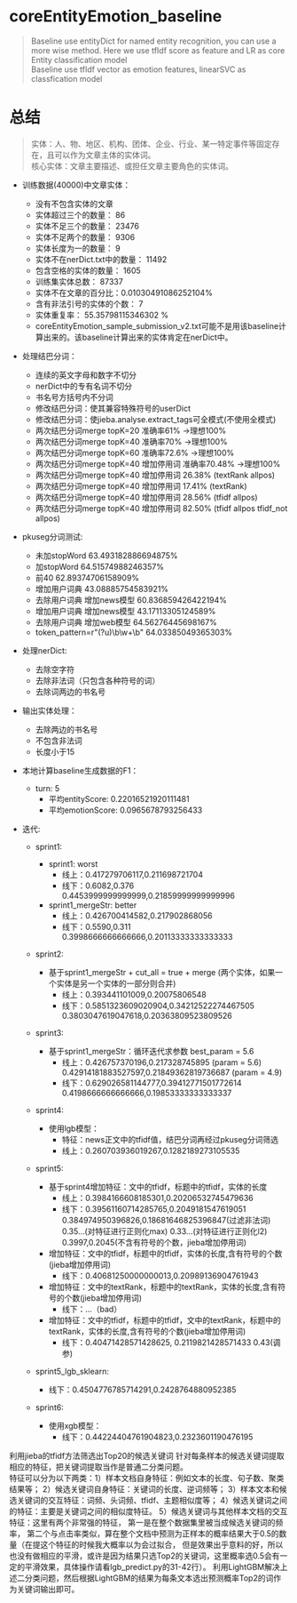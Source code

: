 # coreEntityEmotion_baseline

> Baseline use entityDict for named entity recognition, you can use a more wise method. Here we use tfIdf score as feature and LR as core Entity classification model <br>
> Baseline use tfIdf vector as emotion features, linearSVC as classfication model <br>

# 总结
> 实体：人、物、地区、机构、团体、企业、行业、某一特定事件等固定存在，且可以作为文章主体的实体词。  
> 核心实体：文章主要描述、或担任文章主要角色的实体词。

* 训练数据(40000)中文章实体：
    * 没有不包含实体的文章
    * 实体超过三个的数量： 86
    * 实体不足三个的数量： 23476
    * 实体不足两个的数量： 9306
    * 实体长度为一的数量： 9
    * 实体不在nerDict.txt中的数量： 11492
    * 包含空格的实体的数量： 1605
    * 训练集实体总数： 87337
    * 实体不在文章的百分比：0.01030491086252104%
    * 含有非法引号的实体的个数： 7
    * 实体重复率： 55.35798115346302 %
    * coreEntityEmotion_sample_submission_v2.txt可能不是用该baseline计算出来的。该baseline计算出来的实体肯定在nerDict中。
    
* 处理结巴分词：
    * 连续的英文字母和数字不切分
    * nerDict中的专有名词不切分
    * 书名号方括号内不分词
    * 修改结巴分词：使其兼容特殊符号的userDict
    * 修改结巴分词：使jieba.analyse.extract_tags可全模式(不使用全模式)
    * 两次结巴分词merge topK=20 准确率61% ->理想100%
    * 两次结巴分词merge topK=40 准确率70% ->理想100%
    * 两次结巴分词merge topK=60 准确率72.6% ->理想100%
    * 两次结巴分词merge topK=40 增加停用词 准确率70.48% ->理想100%
    * 两次结巴分词merge topK=40 增加停用词 26.38% (textRank allpos)
    * 两次结巴分词merge topK=40 增加停用词 17.41% (textRank)
    * 两次结巴分词merge topK=40 增加停用词 28.56% (tfidf allpos)
    * 两次结巴分词merge topK=40 增加停用词 82.50% (tfidf allpos tfidf_not allpos)
* pkuseg分词测试:
    * 未加stopWord  63.493182886694875%
    * 加stopWord   64.51574988246357%
    * 前40 62.89374706158909%
    * 增加用户词典 43.08885754583921%
    * 去除用户词典 增加news模型 60.836859426422194%
    * 增加用户词典 增加news模型 43.17113305124589%
    * 去除用户词典 增加web模型 64.56276445698167%
    * token_pattern=r"(?u)\b\w+\b" 64.03385049365303%
* 处理nerDict:
    * 去除空字符
    * 去除非法词（只包含各种符号的词）
    * 去除词两边的书名号
* 输出实体处理：
    * 去除两边的书名号
    * 不包含非法词
    * 长度小于15
* 本地计算baseline生成数据的F1：
    * turn: 5 
        * 平均entityScore: 0.22016521920111481 
        * 平均emotionScore: 0.0965678793256433
* 迭代:
    * sprint1:
        * sprint1: worst
            * 线上：0.417279706117,0.211698721704
            * 线下：0.6082,0.376  
            0.4453999999999999,0.21859999999999996
        * sprint1_mergeStr: better
            * 线上：0.426700414582,0.217902868056
            * 线下：0.5590,0.311
            0.3998666666666666,0.20113333333333333
    * sprint2:
        * 基于sprint1_mergeStr + cut_all = true + merge (两个实体，如果一个实体是另一个实体的一部分则合并)
            * 线上：0.393441101009,0.20075806548
            * 线下：0.5851323609020904,0.34212522274467505
            0.3803047619047618,0.20363809523809526
    * sprint3:
        * 基于sprint1_mergeStr：循环迭代求参数 best_param = 5.6
            * 线上：0.426757370196,0.217328745895 (param = 5.6)
            0.42914181883527597,0.21849362819736687	(param = 4.9)
            * 线下：0.629026581144777,0.39412771501772614
            0.4198666666666666,0.19853333333333337
    * sprint4:
        * 使用lgb模型：
            * 特征：news正文中的tfidf值，结巴分词再经过pkuseg分词筛选
            * 线上：0.260703936019267,0.1282189273105535
    * sprint5:
        * 基于sprint4增加特征：文中的tfidf，标题中的tfidf，实体的长度
            * 线上：0.3984166608185301,0.20206532745479636
            * 线下：0.39561160714285765,0.2049181547619051
            0.384974950396826,0.18681646825396847(过滤非法词)
            0.35...(对特征进行正则化max)
            0.33...(对特征进行正则化l2)
            0.3997,0.2045(不含有符号的个数，jieba增加停用词)
        * 增加特征：文中的tfidf，标题中的tfidf，实体的长度,含有符号的个数(jieba增加停用词)
            * 线下：0.40681250000000013,0.20989136904761943
        * 增加特征：文中的textRank，标题中的textRank，实体的长度,含有符号的个数(jieba增加停用词)
            * 线下：...（bad）
        * 增加特征：文中的tfidf，标题中的tfidf，文中的textRank，标题中的textRank，实体的长度,含有符号的个数(jieba增加停用词)
            * 线下：0.40471428571428625, 0.2119821428571433
            0.43(调参)
    * sprint5_lgb_sklearn:
        * 线下：0.4504776785714291,0.2428764880952385
        
    * sprint6:
        * 使用xgb模型：
            * 线下：0.44224404761904823,0.2323601190476195
            
            
            
            
利用jieba的tfidf方法筛选出Top20的候选关键词
针对每条样本的候选关键词提取相应的特征，把关键词提取当作是普通二分类问题。  
特征可以分为以下两类：1）样本文档自身特征：例如文本的长度、句子数、聚类结果等；
2）候选关键词自身特征：关键词的长度、逆词频等；
3）样本文本和候选关键词的交互特征：词频、头词频、tfidf、主题相似度等；
4）候选关键词之间的特征：主要是关键词之间的相似度特征。
5）候选关键词与其他样本文档的交互特征：这里有两个非常强的特征，
    第一是在整个数据集里被当成候选关键词的频率，
    第二个与点击率类似，算在整个文档中预测为正样本的概率结果大于0.5的数量（在提这个特征的时候我大概率以为会过拟合，
    但是效果出乎意料的好，所以也没有做相应的平滑，或许是因为结果只选Top2的关键词，这里概率选0.5会有一定的平滑效果，具体操作请看lgb_predict.py的31-42行）。
利用LightGBM解决上述二分类问题，然后根据LightGBM的结果为每条文本选出预测概率Top2的词作为关键词输出即可。
